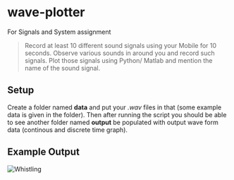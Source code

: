 # wave-plotter
For Signals and System assignment

> Record at least 10 different sound signals using your Mobile for 10
> seconds. Observe various sounds in around you and record such signals.
> Plot those signals using Python/ Matlab and mention the name of the
> sound signal.

## Setup
Create a folder named **data** and put your *.wav* files in that (some example data is given in the folder). Then after running the script you should be able to see another folder named **output** be populated with output wave form data (continous and discrete time graph).

## Example Output
![Whistling](https://user-images.githubusercontent.com/23121752/115135522-ba58ec00-a036-11eb-80bf-a25eac0a0fd5.jpg)
